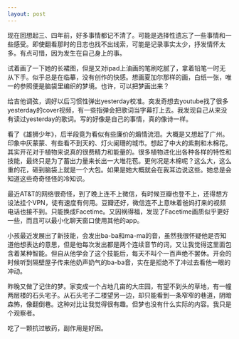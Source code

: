 ```yaml
---
layout: post
---
```


现在回想起三、四年前，好多事情都记不清了。可能是选择性遗忘了一些事情和一些感受。即使翻看那时的日志也找不出线索，可能是记录事实太少，抒发情怀太多。有点可惜，因为发生在自己身上的事。

试着画了一下她的长裙图，但是又对ipad上油画的笔刷吃腻了，拿着铅笔一时无从下手。似乎总是在临摹，没有创作的快感。想画夏加尔那样的画，白纸一张，唯一的参照便是脑袋里编织的梦境。也许，可以把梦画出来？

给吉他调弦，调好以后习惯性弹出yesterday校准。突发奇想去youtube找了很多yesterday的cover视频，有一些指弹会把歌词当字幕打上去。我发现自己从来没有读过yesterday的歌词。写的好像是自己的事情，真的像诗一样。

看了《雄狮少年》，后半段竟为看似有些廉价的煽情流泪。大概是又想起了广州。印象中灰蒙蒙、有些看不到天的、灯火阑珊的城市。想起了中大的紫荆和木棉花。其实开花对于植物来说真的很费精力和能量的。很多植物进化出各种各样的特性和技能，最终只是为了蓄出力量来长出一大堆花苞。更何况是木棉呢？这么大，这么重的花，砸到脑袋上就是一个大包。如果是她大概就会在我耳边说这些。她总是会知道这些奇奇怪怪的冷知识。

最近AT&T的网络很奇怪，到了晚上连不上微信，有时候豆瓣也登不上，还得想方设法挂个VPN，徒有速度有何用。豆瓣还好，微信连不上意味着爸妈打来的视频电话也接不到。只能换成Facetime。又因祸得福，发现了Facetime画质似乎更好一些，而且可以最小化聊天窗口使用其他的app。

小孩最近发展出了新技能，会发出ba-ba和ma-ma的音，虽然我很怀疑他是否知道他想表达的意思，但是他每次发出都是两个连续音节的词，又让我觉得这里面包含着某种智能。但自从他学会了这个技能后，每天不叫个一百声绝不罢休。开会的时候听到隔壁屋子传来他奶声奶气的ba-ba音，实在是拒绝不了冲过去看他一眼的冲动。

昨晚又做了记住的梦。家变成一个占地几亩的大庄园，有望不到头的草地，有一幢两层楼的石头宅子。从石头宅子二楼望另一边，却只能看到一条窄窄的巷道，阴暗森怖，像翻倒巷。这种对比让我觉得很有趣。但梦也没有什么实际的内容。我只是个观察者。

吃了一颗抗过敏药，副作用是好困。